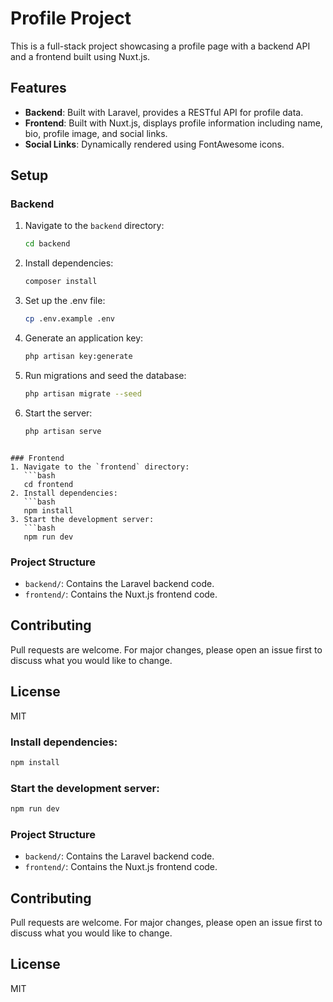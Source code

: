 # Profile Project

This is a full-stack project showcasing a profile page with a backend API and a frontend built using Nuxt.js.

## Features
- **Backend**: Built with Laravel, provides a RESTful API for profile data.
- **Frontend**: Built with Nuxt.js, displays profile information including name, bio, profile image, and social links.
- **Social Links**: Dynamically rendered using FontAwesome icons.

## Setup

### Backend
1. Navigate to the `backend` directory:
   ```bash
   cd backend
2. Install dependencies:
   ```bash
   composer install
3. Set up the .env file:
   ```bash
   cp .env.example .env
4. Generate an application key:
   ```bash
   php artisan key:generate
5. Run migrations and seed the database:
   ```bash
   php artisan migrate --seed
6. Start the server:
   ```bash
   php artisan serve
```

### Frontend
1. Navigate to the `frontend` directory:
   ```bash
   cd frontend
2. Install dependencies:
   ```bash
   npm install
3. Start the development server:
   ```bash
   npm run dev
```

### Project Structure
- `backend/`: Contains the Laravel backend code.
- `frontend/`: Contains the Nuxt.js frontend code.

## Contributing
Pull requests are welcome. For major changes, please open an issue first to discuss what you would like to change.

## License
MIT

### Install dependencies:
```bash
npm install
```

### Start the development server:
```bash
npm run dev
```

### Project Structure
- `backend/`: Contains the Laravel backend code.
- `frontend/`: Contains the Nuxt.js frontend code.

## Contributing
Pull requests are welcome. For major changes, please open an issue first to discuss what you would like to change.

## License
MIT